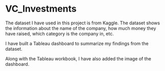# VC_Investments

The dataset I have used in this project is from Kaggle. The dataset shows the information about the name of the company, how much money they have raised, which category is the company in, etc.

I have built a Tableau dashboard to summarize my findings from the dataset.

Along with the Tableau workbook, I have also added the image of the dashboard.
